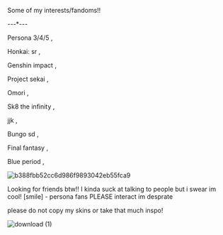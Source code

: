 Some of my interests/fandoms!!

---*---

Persona 3/4/5 ,

Honkai: sr ,

Genshin impact ,

Project sekai ,

Omori ,

Sk8 the infinity ,

jjk ,

Bungo sd ,

Final fantasy ,

Blue period ,

![b388fbb52cc6d986f9893042eb55fca9](https://github.com/user-attachments/assets/aeaa3396-2e4a-4325-8d2f-10db027f8191)

Looking for friends btw!! I kinda suck at talking to people but i swear im cool! [smile] - persona fans PLEASE interact im desprate 

please do not copy my skins or take that much inspo!

![download (1)](https://github.com/user-attachments/assets/64f32cef-e576-4e82-b8ed-0a7983671d3b)
